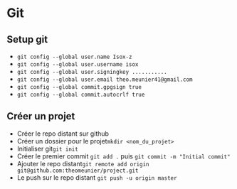 # Git

## Setup git
- `git config --global user.name Isox-z`
- `git config --global user.username isox`
- `git config --global user.signingkey ...........`
- `git config --global user.email theo.meunier41@gmail.com`
- `git config --global commit.gpgsign true`
- `git config --global commit.autocrlf true`


## Créer un projet

- Créer le repo distant sur github
- Créer un dossier pour le projet`mkdir <nom_du_projet>`
- Initialiser git`git init`
- Créer le premier commit `git add .` puis `git commit -m "Initial commit"`
- Ajouter le repo distant`git remote add origin git@github.com:theomeunier/project.git`
- Le push sur le repo distant `git push -u origin master`
